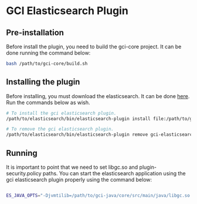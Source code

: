 # GCI Elasticsearch Plugin

## Pre-installation
Before install the plugin, you need to build the gci-core project. It can be done running the command below:

```bash
bash /path/to/gci-core/build.sh
```

## Installing the plugin
Before installing, you must download the elasticsearch. It can be done [here](https://www.elastic.co/downloads/elasticsearch). Run the commands below as wish.

```bash
# To install the gci elasticsearch plugin.
/path/to/elasticsearch/bin/elasticsearch-plugin install file:/path/to/gci-java/elasticsearch-5.5.3-plugin/target/gci-elasticsearch-plugin.zip

# To remove the gci elasticsearch plugin.
/path/to/elasticsearch/bin/elasticsearch-plugin remove gci-elasticsearch-plugin

```

## Running 
It is important to point that we need to set libgc.so and plugin-security.policy paths. You can start the elasticsearch application using the gci elasticsearch plugin properly using the command below:

```bash

ES_JAVA_OPTS="-Djvmtilib=/path/to/gci-java/core/src/main/java/libgc.so -Djava.security.policy=/path/to/gci-java/elasticsearch-plugin/src/main/resources/plugin-security.policy" /path/to/elasticsearch/bin/elasticsearch

```